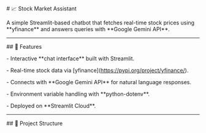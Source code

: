 \# 📈 Stock Market Assistant



A simple Streamlit-based chatbot that fetches real-time stock prices using \*\*yfinance\*\* and answers queries with \*\*Google Gemini API\*\*.



---



\## 🚀 Features

\- Interactive \*\*chat interface\*\* built with Streamlit.

\- Real-time stock data via \[yfinance](https://pypi.org/project/yfinance/).

\- Connects with \*\*Google Gemini API\*\* for natural language responses.

\- Environment variable handling with \*\*python-dotenv\*\*.

\- Deployed on \*\*Streamlit Cloud\*\*.



---



\## 📂 Project Structure




